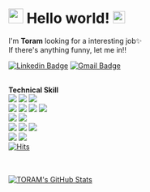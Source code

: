 
<!-- <img src="https://postfiles.pstatic.net/MjAyMDA5MTNfMjk5/MDAxNTk5OTc3ODk3NDgw.GGrNmc5gCqd9krGxpdSJKJXeARASrXJNYDKesyXqXCEg.tkJj2UYLTyaE_OUFGwwga58TojI2V5CIa5TVzbTN7YEg.JPEG.pjh980918/toram.jpg?type=w773" align="left" height="350px" width="500px">
 -->
# <img src="https://github.com/TheDudeThatCode/TheDudeThatCode/blob/master/Assets/Hi.gif" width="29px"> Hello world!&nbsp;<img src="https://github.com/TheDudeThatCode/TheDudeThatCode/blob/master/Assets/Earth.gif" width="24px">

I'm **Toram** looking for a interesting job✨<br/>
If there's anything funny, let me in!!<br/>

[![Linkedin Badge](https://img.shields.io/badge/-DIONNY_PARK-blue?style=flat-square&logo=Linkedin&logoColor=white&link=https://www.linkedin.com/in/dionny-park-748149160/)](https://www.linkedin.com/in/dionny-park-748149160/) [![Gmail Badge](https://img.shields.io/badge/torammade@gmail.com-c14438?style=flat-square&logo=Gmail&logoColor=white&link=mailto:torammade@gmail.com)](mailto:torammade@gmail.com) 
<!-- [![Instagram Badge](https://img.shields.io/badge/-@zhyeonny-e4405f?style=flat-square&labelColor=f94877&logo=instagram&logoColor=white&link=https://www.instagram.com/z_hyeonny/?hl=ko)](https://www.instagram.com/z_hyeonny/?hl=ko) [![git Badge](https://img.shields.io/badge/-TechBlog-darkgreen?style=flat-square&logo=git&logoColor=white&link=https://blog.naver.com/pjh980918)](https://blog.naver.com/pjh980918) -->
<br/>**Technical Skill** <br/>
<img src="https://img.shields.io/badge/-C%20&%20C++-659ad2?style=flat&logo=c%2B%2B&logoColor=ffffff"> <img src="https://img.shields.io/badge/-Java 8-06305b?style=flat&logo=java&logoColor=white"> <img src="https://img.shields.io/badge/-Python%203-black?style=flat&logo=python&logoColor=white"> <br />
<img src = "https://img.shields.io/badge/-HTML5-E34F26?style=flat&logo=html5&logoColor=white"> <img src = "https://img.shields.io/badge/-CSS3-1572B6?style=flat&logo=css3&logoColor=white">  <img src="https://img.shields.io/badge/-JavaScript-black?style=flat&logo=javascript&logoColor=eed718"> 
<img src="https://img.shields.io/badge/-django-black?style=flat&logo=django"> <br />
<img src="https://img.shields.io/badge/-Problem%20Solving-ffa804?style=flat"> <img src="https://img.shields.io/badge/-Database%20Management-4d008f?style=flat"> <br />
<img src="https://img.shields.io/badge/-Android-black?style=flat&logo=android"> 
<img src="https://img.shields.io/badge/-Kotlin-black?style=flat&logo=Kotlin"> 
<img src="https://img.shields.io/badge/-unity-black?style=flat&logo=unity"> <br/>
<img src="https://img.shields.io/badge/-Machine%20Learning-102230?style=flat"> <img src="https://img.shields.io/badge/-R-black?style=flat&logo=r&logoColor=5b8cc4"> <br />
[![Hits](https://hits.seeyoufarm.com/api/count/incr/badge.svg?url=https%3A%2F%2Fgithub.com%2FJooEHyeon&count_bg=%23B0B0B0&title_bg=%23FD8F8F&icon=&icon_color=%23FF0000&title=TODAY&edge_flat=false)](https://hits.seeyoufarm.com)

<br/><br/>
<a href="https://github.com/JooEHyeon" align="right">
  <img src="https://github-readme-stats.vercel.app/api?username=JooEHyeon&show_icons=true" alt="TORAM's GitHub Stats" />
</a>
<br/>

<!--
**JooEHyeon/JooEHyeon** is a ✨ _special_ ✨ repository because its `README.md` (this file) appears on your GitHub profile.

Here are some ideas to get you started:

- 🔭 I’m currently working on ...
- 🌱 I’m currently learning ...
- 👯 I’m looking to collaborate on ...
- 🤔 I’m looking for help with ...
- 💬 Ask me about ...
- 📫 How to reach me: ...
- 😄 Pronouns: ...
- ⚡ Fun fact: ...

<img src="https://img.shields.io/badge/-Bootstrap-563D7C?style=flat&logo=bootstrap&logoColor=white">
<img src="https://img.shields.io/badge/-JSP-de6c1e?style=flat" > <img src="https://img.shields.io/badge/-PHP-5466b8?style=flat&logo=php&logoColor=white" > <br />
<img src="https://img.shields.io/badge/-Flask-0d7963?style=flat&logo=flask&logoColor=white"> <img src="https://img.shields.io/badge/-React-161616?style=flat&logo=react&logoColor=00d9ff"> <br/>
<img src="https://img.shields.io/badge/-Flutter-3a495d?style=flat&logo=flutter&logoColor=67b7f7"> <br />

<img src="https://img.shields.io/badge/-Microsoft%20Word-164ead?style=flat&logo=microsoft%20word"> <img src="https://img.shields.io/badge/-Microsoft%20Excel-026f39?style=flat&logo=microsoft%20excel"> <img src="https://img.shields.io/badge/-Microsoft%20PowerPoint-b9361a?style=flat&logo=microsoft%20powerpoint">
-->

